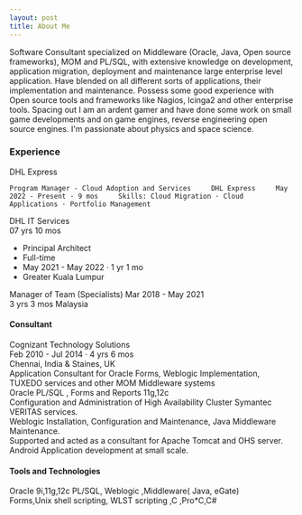 ```yaml
---
layout: post
title: About Me
---
```


Software Consultant specialized on Middleware (Oracle, Java, Open source frameworks), MOM and PL/SQL, with extensive knowledge on development, application migration, deployment and maintenance large enterprise level application. Have blended on all different sorts of applications, their implementation and maintenance. Possess some good experience with Open source tools and frameworks like Nagios, Icinga2 and other enterprise tools.
Spacing out I am an ardent gamer and have done some work on small game developments and on game engines, reverse engineering open source engines. I'm passionate about physics and space science.

### Experience

DHL Express 

``Program Manager - Cloud Adoption and Services    
DHL Express    
May 2022 - Present · 9 mos    
Skills: Cloud Migration · Cloud Applications · Portfolio Management  ``

DHL IT Services  
 07 yrs 10 mos  
- Principal Architect
- Full-time
- May 2021 - May 2022 · 1 yr 1 mo
- Greater Kuala Lumpur

Manager of Team (Specialists)
Mar 2018 - May 2021    
3 yrs 3 mos
Malaysia

#### Consultant
Cognizant Technology Solutions  
Feb 2010 - Jul 2014 · 4 yrs 6 mos  
Chennai, India & Staines, UK  
Application Consultant for Oracle Forms, Weblogic Implementation, TUXEDO services and other MOM Middleware systems  
Oracle PL/SQL , Forms and Reports 11g,12c  
Configuration and Administration of High Availability Cluster Symantec VERITAS services.  
Weblogic Installation, Configuration and Maintenance, Java Middleware Maintenance.  
Supported and acted as a consultant for Apache Tomcat and OHS server.  
Android Application development at small scale.  

#### Tools and Technologies

Oracle 9i,11g,12c PL/SQL, Weblogic ,Middleware( Java, eGate)  
Forms,Unix shell scripting, WLST scripting ,C ,Pro*C,C#  


